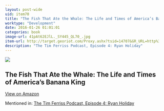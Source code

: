 ```yaml
---
layout: post-wide
uid: item70
title: "The Fish That Ate the Whale: The Life and Times of America’s Banana King"
worktype: "Development"
date: 2016-01-26 01:01:01
categories: book
image-url: 41pAt62EJlL._SY445_QL70_.jpg
item-url: http://target.georiot.com/Proxy.ashx?tsid=14707&GR_URL=http%3A%2F%2Fwww.amazon.com%2FFish-that-Ate-Whale-Americas-ebook%2Fdp%2FB0071VOLN8%2F
description: "The Tim Ferriss Podcast, Episode 4: Ryan Holiday"
---
```

<a href="http://target.georiot.com/Proxy.ashx?tsid=14707&GR_URL=http%3A%2F%2Fwww.amazon.com%2FFish-that-Ate-Whale-Americas-ebook%2Fdp%2FB0071VOLN8%2F" target="blank"><img src="../../../../img/thumbs/41pAt62EJlL._SY445_QL70_.jpg" class="prod-img"></a>
<h2>The Fish That Ate the Whale: The Life and Times of America’s Banana King</h2>
<p><a class="btn btn-primary" href="http://target.georiot.com/Proxy.ashx?tsid=14707&GR_URL=http%3A%2F%2Fwww.amazon.com%2FFish-that-Ate-Whale-Americas-ebook%2Fdp%2FB0071VOLN8%2F" target="blank">View on Amazon</a><p>
<p>Mentioned in: <a href="http://fourhourworkweek.com/2014/05/06/the-tim-ferriss-podcast-episode-4-ryan-holiday/comment-page-2/" target="blank">The Tim Ferriss Podcast, Episode 4: Ryan Holiday</a></p>
